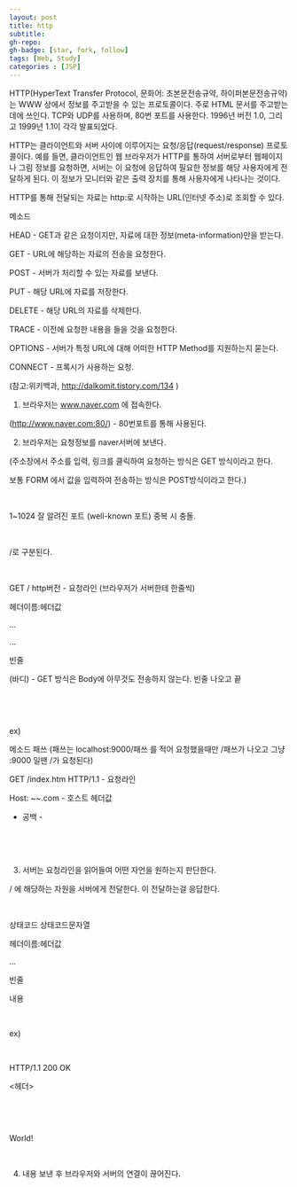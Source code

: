 ```yaml
---
layout: post
title: http
subtitle: 
gh-repo: 
gh-badge: [star, fork, follow]
tags: [Web, Study]
categories : [JSP]
---
```


HTTP(HyperText Transfer Protocol, 문화어: 초본문전송규약, 하이퍼본문전송규약)는 WWW 상에서 정보를 주고받을 수 있는 프로토콜이다. 주로 HTML 문서를 주고받는 데에 쓰인다. TCP와 UDP를 사용하며, 80번 포트를 사용한다. 1996년 버전 1.0, 그리고 1999년 1.1이 각각 발표되었다.

HTTP는 클라이언트와 서버 사이에 이루어지는 요청/응답(request/response) 프로토콜이다. 예를 들면, 클라이언트인 웹 브라우저가 HTTP를 통하여 서버로부터 웹페이지나 그림 정보를 요청하면, 서버는 이 요청에 응답하여 필요한 정보를 해당 사용자에게 전달하게 된다. 이 정보가 모니터와 같은 출력 장치를 통해 사용자에게 나타나는 것이다.

HTTP를 통해 전달되는 자료는 http:로 시작하는 URL(인터넷 주소)로 조회할 수 있다.

메소드 

HEAD - GET과 같은 요청이지만, 자료에 대한 정보(meta-information)만을 받는다.

GET - URL에 해당하는 자료의 전송을 요청한다.

POST - 서버가 처리할 수 있는 자료를 보낸다.

PUT - 해당 URL에 자료를 저장한다.

DELETE - 해당 URL의 자료를 삭제한다.

TRACE - 이전에 요청한 내용을 들을 것을 요청한다.

OPTIONS - 서버가 특정 URL에 대해 어떠한 HTTP Method를 지원하는지 묻는다.

CONNECT - 프록시가 사용하는 요청.

(참고:위키백과, http://dalkomit.tistory.com/134 )



1) 브라우저는 www.naver.com 에 접속한다. 

(http://www.naver.com:80/) - 80번포트를 통해 사용된다.

2) 브라우저는 요청정보를 naver서버에 보낸다.

(주소창에서 주소를 입력, 링크를 클릭하여 요청하는 방식은 GET 방식이라고 한다.

보통 FORM 에서 값을 입력하여 전송하는 방식은 POST방식이라고 한다.)

​

1~1024 잘 알려진 포트 (well-known 포트) 중복 시 충돌.

​

/로 구분된다.

​

GET / http버전 - 요청라인 (브라우저가 서버한테 한줄씩)

헤더이름:헤더값 

...

...

빈줄 

(바디) - GET 방식은 Body에 아무것도 전송하지 않는다. 빈줄 나오고 끝

​

​

ex)

메소드 패쓰 (패쓰는 localhost:9000/패쓰 를 적어 요청했을때만 /패쓰가 나오고 그냥 :9000 일땐 /가 요청된다)

GET /index.htm HTTP/1.1 - 요청라인

Host: ~~.com - 호스트 헤더값

- 공백 -

​

​

3) 서버는 요청라인을 읽어들여 어떤 자언을 원하는지 판단한다.

/ 에 해당하는 자원을 서버에게 전달한다. 이 전달하는걸 응답한다.

​

상태코드 상태코드문자열 

헤더이름:헤더값 

...

빈줄 

내용

​

ex) 

​

HTTP/1.1 200 OK

<헤더>

​

<HTML>

<HEAD>

<TITLE>Hello!</TITLE>

</HEAD>

​

<BODY>

<p>World!</p>

</BODY>

</HTML>

​

4) 내용 보낸 후 브라우저와 서버의 연결이 끊어진다.

​

​



